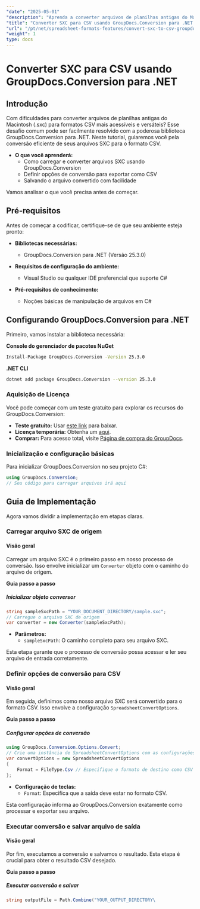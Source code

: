 ```yaml
---
"date": "2025-05-01"
"description": "Aprenda a converter arquivos de planilhas antigas do Macintosh (.sxc) em formatos CSV versáteis usando o GroupDocs.Conversion para .NET. Siga nosso guia passo a passo."
"title": "Converter SXC para CSV usando GroupDocs.Conversion para .NET - Um guia completo"
"url": "/pt/net/spreadsheet-formats-features/convert-sxc-to-csv-groupdocs-conversion-dotnet/"
"weight": 1
type: docs
---
```

# Converter SXC para CSV usando GroupDocs.Conversion para .NET

## Introdução

Com dificuldades para converter arquivos de planilhas antigas do Macintosh (.sxc) para formatos CSV mais acessíveis e versáteis? Esse desafio comum pode ser facilmente resolvido com a poderosa biblioteca GroupDocs.Conversion para .NET. Neste tutorial, guiaremos você pela conversão eficiente de seus arquivos SXC para o formato CSV.

- **O que você aprenderá:**
  - Como carregar e converter arquivos SXC usando GroupDocs.Conversion
  - Definir opções de conversão para exportar como CSV
  - Salvando o arquivo convertido com facilidade

Vamos analisar o que você precisa antes de começar.

## Pré-requisitos

Antes de começar a codificar, certifique-se de que seu ambiente esteja pronto:

- **Bibliotecas necessárias:**
  - GroupDocs.Conversion para .NET (Versão 25.3.0)

- **Requisitos de configuração do ambiente:**
  - Visual Studio ou qualquer IDE preferencial que suporte C#
  

- **Pré-requisitos de conhecimento:**
  - Noções básicas de manipulação de arquivos em C#

## Configurando GroupDocs.Conversion para .NET

Primeiro, vamos instalar a biblioteca necessária:

**Console do gerenciador de pacotes NuGet**

```bash
Install-Package GroupDocs.Conversion -Version 25.3.0
```

**.NET CLI**

```bash
dotnet add package GroupDocs.Conversion --version 25.3.0
```

### Aquisição de Licença

Você pode começar com um teste gratuito para explorar os recursos do GroupDocs.Conversion:

- **Teste gratuito:** Usar [este link](https://releases.groupdocs.com/conversion/net/) para baixar.
- **Licença temporária:** Obtenha um [aqui](https://purchase.groupdocs.com/temporary-license/).
- **Comprar:** Para acesso total, visite [Página de compra do GroupDocs](https://purchase.groupdocs.com/buy).

### Inicialização e configuração básicas

Para inicializar GroupDocs.Conversion no seu projeto C#:

```csharp
using GroupDocs.Conversion;
// Seu código para carregar arquivos irá aqui
```

## Guia de Implementação

Agora vamos dividir a implementação em etapas claras.

### Carregar arquivo SXC de origem

#### Visão geral

Carregar um arquivo SXC é o primeiro passo em nosso processo de conversão. Isso envolve inicializar um `Converter` objeto com o caminho do arquivo de origem.

**Guia passo a passo**

##### Inicializar objeto conversor

```csharp
string sampleSxcPath = "YOUR_DOCUMENT_DIRECTORY/sample.sxc";
// Carregue o arquivo SXC de origem
var converter = new Converter(sampleSxcPath);
```

- **Parâmetros:**
  - `sampleSxcPath`: O caminho completo para seu arquivo SXC.
  

Esta etapa garante que o processo de conversão possa acessar e ler seu arquivo de entrada corretamente.

### Definir opções de conversão para CSV

#### Visão geral

Em seguida, definimos como nosso arquivo SXC será convertido para o formato CSV. Isso envolve a configuração `SpreadsheetConvertOptions`.

**Guia passo a passo**

##### Configurar opções de conversão

```csharp
using GroupDocs.Conversion.Options.Convert;
// Crie uma instância de SpreadsheetConvertOptions com as configurações desejadas
var convertOptions = new SpreadsheetConvertOptions 
{
    Format = FileType.Csv // Especifique o formato de destino como CSV
};
```

- **Configuração de teclas:**
  - `Format`: Especifica que a saída deve estar no formato CSV.

Esta configuração informa ao GroupDocs.Conversion exatamente como processar e exportar seu arquivo.

### Executar conversão e salvar arquivo de saída

#### Visão geral

Por fim, executamos a conversão e salvamos o resultado. Esta etapa é crucial para obter o resultado CSV desejado.

**Guia passo a passo**

##### Executar conversão e salvar

```csharp
string outputFile = Path.Combine("YOUR_OUTPUT_DIRECTORY\